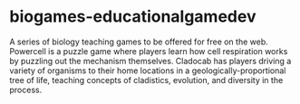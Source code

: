 # biogames-educationalgamedev
A series of biology teaching games to be offered for free on the web. Powercell is a puzzle game where players learn how cell respiration works by puzzling out the mechanism themselves. Cladocab has players driving a variety of organisms to their home locations in a geologically-proportional tree of life, teaching concepts of cladistics, evolution, and diversity in the process.
